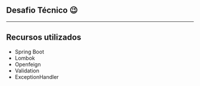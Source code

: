 ## Desafio Técnico 😉
<hr>

## Recursos utilizados
- Spring Boot
- Lombok
- Openfeign
- Validation
- ExceptionHandler
